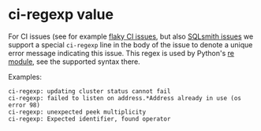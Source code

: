 # ci-regexp value

For CI issues (see for example [flaky CI issues](https://github.com/MaterializeInc/materialize/labels/ci-flake), but also [SQLsmith issues](https://github.com/MaterializeInc/materialize/issues?q=is%3Aissue+in%3Atitle+%5Bsqlsmith%5D+) we support a special `ci-regexp` line in the body of the issue to denote a unique error message indicating this issue. This regex is used by Python's [re module](https://docs.python.org/3/library/re.html), see the supported syntax there.

Examples:

```
ci-regexp: updating cluster status cannot fail
ci-regexp: failed to listen on address.*Address already in use (os error 98)
ci-regexp: unexpected peek multiplicity
ci-regexp: Expected identifier, found operator
```
